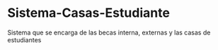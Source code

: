 # Sistema-Casas-Estudiante
Sistema que se encarga de las becas interna, externas y las casas de estudiantes
